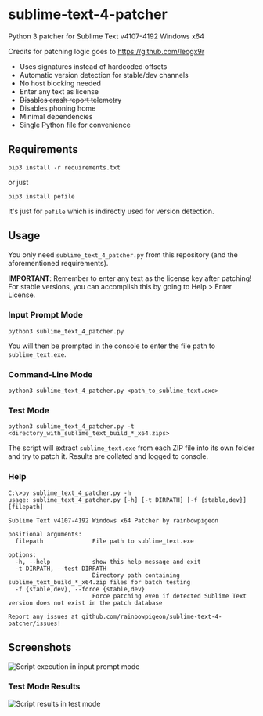 # sublime-text-4-patcher
Python 3 patcher for Sublime Text v4107-4192 Windows x64

Credits for patching logic goes to https://github.com/leogx9r

- Uses signatures instead of hardcoded offsets
- Automatic version detection for stable/dev channels
- No host blocking needed
- Enter any text as license
- ~~Disables crash report telemetry~~
- Disables phoning home
- Minimal dependencies
- Single Python file for convenience

## Requirements

```pip3 install -r requirements.txt```

or just

```pip3 install pefile```

It's just for `pefile` which is indirectly used for version detection.

## Usage

You only need `sublime_text_4_patcher.py` from this repository (and the aforementioned requirements).

**IMPORTANT**: Remember to enter any text as the license key after patching! For stable versions, you can accomplish this by going to Help > Enter License.

### Input Prompt Mode

```python3 sublime_text_4_patcher.py```

You will then be prompted in the console to enter the file path to `sublime_text.exe`.

### Command-Line Mode

```python3 sublime_text_4_patcher.py <path_to_sublime_text.exe>```

### Test Mode

```python3 sublime_text_4_patcher.py -t <directory_with_sublime_text_build_*_x64.zips>```

The script will extract `sublime_text.exe` from each ZIP file into its own folder and try to patch it. Results are collated and logged to console.

### Help

```
C:\>py sublime_text_4_patcher.py -h
usage: sublime_text_4_patcher.py [-h] [-t DIRPATH] [-f {stable,dev}] [filepath]

Sublime Text v4107-4192 Windows x64 Patcher by rainbowpigeon

positional arguments:
  filepath              File path to sublime_text.exe

options:
  -h, --help            show this help message and exit
  -t DIRPATH, --test DIRPATH
                        Directory path containing sublime_text_build_*_x64.zip files for batch testing
  -f {stable,dev}, --force {stable,dev}
                        Force patching even if detected Sublime Text version does not exist in the patch database

Report any issues at github.com/rainbowpigeon/sublime-text-4-patcher/issues!
```

## Screenshots

![Script execution in input prompt mode](https://github.com/user-attachments/assets/6ca31604-d704-4662-8788-d75206a11c46)

### Test Mode Results

![Script results in test mode](https://github.com/user-attachments/assets/02e6d1e5-50d3-4c3d-b374-1bf6d00bc256)
